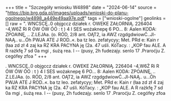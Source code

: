 +++
title = "Szczegóły wniosku W4898"
date = "2024-06-14"
source = "https://bip.brg.gda.pl/images/uploads/wnioski-do-planu-ogolnego/w4898_a449e49aa97e.pdf"
tags = ["wnioski-ogolne"]
geolinks = []
raw = ". WNCSCĘ..0 objgccz działek r. OWEKE ZAŁORNIĄ. 226404 -4,W6Ż Ri R ÓW ÓW ÓÓ : t ) 4 I  SES wożaknepę 6 PO... 8: Aalen KODA: ZPOAINĘ, .. Z.LEJAa. (o. RÓD, 2/8 ant. OĄT2, ia AWZ rzgdgdwiowĆ..Jl-NAĄ.. u...Óh PWJA ATE J ROD..«. ba tz leo. zefatycyy; Met. PRd e: Kain r (łaa zd zł 4 zaj ka RZ KRA PACYNA ję (2a. 47 uśli. KóTacy. : „KOP fau ALE. A R rażkfę 7 sd 0a mgi , śużą rea. l -- (pusy, 2h fudezajy. senlo 17 .Praroćju Z. cegófey zfoa "
+++

. WNCSCĘ..0 objgccz działek r. OWEKE ZAŁORNIĄ. 226404 -4,W6Ż
Ri R ÓW ÓW ÓÓ
: t ) 4 I  SES
wożaknepę 6 PO... 8: Aalen KODA: ZPOAINĘ, .. Z.LEJAa. (o. RÓD, 2/8
ant. OĄT2, ia AWZ rzgdgdwiowĆ..Jl-NAĄ.. u...Óh PWJA ATE J
ROD..«. ba tz leo. zefatycyy; Met. PRd e: Kain r (łaa zd
zł 4 zaj ka RZ KRA PACYNA ję (2a. 47
uśli. KóTacy. : „KOP fau ALE. A R rażkfę 7 sd 0a mgi ,
śużą rea. l -- (pusy, 2h fudezajy. senlo 17 .Praroćju Z. cegófey zfoa



